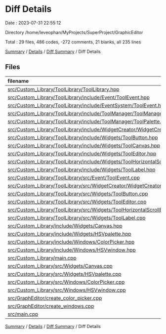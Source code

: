 # Diff Details

Date : 2023-07-31 22:55:12

Directory /home/leveophan/MyProjects/SuperProject/GraphicEditor

Total : 29 files,  486 codes, -272 comments, 21 blanks, all 235 lines

[Summary](results.md) / [Details](details.md) / [Diff Summary](diff.md) / Diff Details

## Files
| filename | language | code | comment | blank | total |
| :--- | :--- | ---: | ---: | ---: | ---: |
| [src/Custom_Library/ToolLibrary/ToolLibrary.hpp](/src/Custom_Library/ToolLibrary/ToolLibrary.hpp) | C++ | 1 | 0 | 0 | 1 |
| [src/Custom_Library/ToolLibrary/include/Event/ToolEvent.hpp](/src/Custom_Library/ToolLibrary/include/Event/ToolEvent.hpp) | C++ | -4 | 0 | -2 | -6 |
| [src/Custom_Library/ToolLibrary/include/EventSystem/ToolEvent.hpp](/src/Custom_Library/ToolLibrary/include/EventSystem/ToolEvent.hpp) | C++ | 7 | 0 | 2 | 9 |
| [src/Custom_Library/ToolLibrary/include/ToolManager/ToolManager.hpp](/src/Custom_Library/ToolLibrary/include/ToolManager/ToolManager.hpp) | C++ | 4 | -2 | 0 | 2 |
| [src/Custom_Library/ToolLibrary/include/ToolManager/ToolPalette.hpp](/src/Custom_Library/ToolLibrary/include/ToolManager/ToolPalette.hpp) | C++ | 3 | 0 | -2 | 1 |
| [src/Custom_Library/ToolLibrary/include/WidgetCreator/WidgetCreator.hpp](/src/Custom_Library/ToolLibrary/include/WidgetCreator/WidgetCreator.hpp) | C++ | 14 | 0 | 1 | 15 |
| [src/Custom_Library/ToolLibrary/include/Widgets/ToolButton.hpp](/src/Custom_Library/ToolLibrary/include/Widgets/ToolButton.hpp) | C++ | 2 | 0 | -2 | 0 |
| [src/Custom_Library/ToolLibrary/include/Widgets/ToolCanvas.hpp](/src/Custom_Library/ToolLibrary/include/Widgets/ToolCanvas.hpp) | C++ | 0 | 3 | -1 | 2 |
| [src/Custom_Library/ToolLibrary/include/Widgets/ToolEditor.hpp](/src/Custom_Library/ToolLibrary/include/Widgets/ToolEditor.hpp) | C++ | 33 | -30 | 0 | 3 |
| [src/Custom_Library/ToolLibrary/include/Widgets/ToolHorizontalScrollBar.hpp](/src/Custom_Library/ToolLibrary/include/Widgets/ToolHorizontalScrollBar.hpp) | C++ | 34 | -29 | 0 | 5 |
| [src/Custom_Library/ToolLibrary/include/Widgets/ToolLabel.hpp](/src/Custom_Library/ToolLibrary/include/Widgets/ToolLabel.hpp) | C++ | 25 | 0 | 9 | 34 |
| [src/Custom_Library/ToolLibrary/src/Event/ToolEvent.cpp](/src/Custom_Library/ToolLibrary/src/Event/ToolEvent.cpp) | C++ | 3 | 0 | 0 | 3 |
| [src/Custom_Library/ToolLibrary/src/WidgetCreator/WidgetCreator.cpp](/src/Custom_Library/ToolLibrary/src/WidgetCreator/WidgetCreator.cpp) | C++ | 28 | 0 | 2 | 30 |
| [src/Custom_Library/ToolLibrary/src/Widgets/ToolButton.cpp](/src/Custom_Library/ToolLibrary/src/Widgets/ToolButton.cpp) | C++ | 0 | -2 | -1 | -3 |
| [src/Custom_Library/ToolLibrary/src/Widgets/ToolEditor.cpp](/src/Custom_Library/ToolLibrary/src/Widgets/ToolEditor.cpp) | C++ | 64 | -61 | -1 | 2 |
| [src/Custom_Library/ToolLibrary/src/Widgets/ToolHorizontalScrollBar.cpp](/src/Custom_Library/ToolLibrary/src/Widgets/ToolHorizontalScrollBar.cpp) | C++ | 85 | -95 | -1 | -11 |
| [src/Custom_Library/ToolLibrary/src/Widgets/ToolLabel.cpp](/src/Custom_Library/ToolLibrary/src/Widgets/ToolLabel.cpp) | C++ | 49 | 0 | 11 | 60 |
| [src/Custom_Library/include/Widgets/Canvas.hpp](/src/Custom_Library/include/Widgets/Canvas.hpp) | C++ | 0 | 0 | -2 | -2 |
| [src/Custom_Library/include/Widgets/HSVpalette.hpp](/src/Custom_Library/include/Widgets/HSVpalette.hpp) | C++ | 20 | 0 | 0 | 20 |
| [src/Custom_Library/include/Windows/ColorPicker.hpp](/src/Custom_Library/include/Windows/ColorPicker.hpp) | C++ | 5 | 0 | -4 | 1 |
| [src/Custom_Library/include/Windows/HSVwindow.hpp](/src/Custom_Library/include/Windows/HSVwindow.hpp) | C++ | 1 | 0 | 0 | 1 |
| [src/Custom_Library/main.cpp](/src/Custom_Library/main.cpp) | C++ | -9 | -3 | -3 | -15 |
| [src/Custom_Library/src/Widgets/Canvas.cpp](/src/Custom_Library/src/Widgets/Canvas.cpp) | C++ | 56 | -29 | 5 | 32 |
| [src/Custom_Library/src/Widgets/HSVpalette.cpp](/src/Custom_Library/src/Widgets/HSVpalette.cpp) | C++ | 60 | -2 | 15 | 73 |
| [src/Custom_Library/src/Windows/ColorPicker.cpp](/src/Custom_Library/src/Windows/ColorPicker.cpp) | C++ | 25 | -23 | 1 | 3 |
| [src/Custom_Library/src/Windows/HSVwindow.cpp](/src/Custom_Library/src/Windows/HSVwindow.cpp) | C++ | -15 | 0 | -5 | -20 |
| [src/GraphEditor/create_color_picker.cpp](/src/GraphEditor/create_color_picker.cpp) | C++ | -15 | 0 | -7 | -22 |
| [src/GraphEditor/create_windows.cpp](/src/GraphEditor/create_windows.cpp) | C++ | 1 | -2 | 0 | -1 |
| [src/main.cpp](/src/main.cpp) | C++ | 9 | 3 | 6 | 18 |

[Summary](results.md) / [Details](details.md) / [Diff Summary](diff.md) / Diff Details